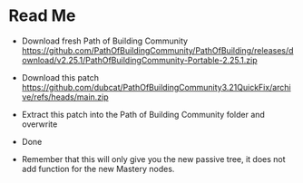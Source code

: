 # Read Me

- Download fresh Path of Building Community https://github.com/PathOfBuildingCommunity/PathOfBuilding/releases/download/v2.25.1/PathOfBuildingCommunity-Portable-2.25.1.zip

- Download this patch https://github.com/dubcat/PathOfBuildingCommunity3.21QuickFix/archive/refs/heads/main.zip

- Extract this patch into the Path of Building Community folder and overwrite

- Done

- Remember that this will only give you the new passive tree, it does not add function for the new Mastery nodes.
